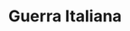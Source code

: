 ﻿---
title: "Guerra Italiana"
permalink: periodes_395.html
layout: periode
dataInici: 1551
dataFi: 1559
sidebar: periodes
pares:
  - 326:
    title: "Guerras Italianas"
    dataInici: "(1494)"
    dataFi: "(1559)"

fills:
  - 396:
    title: "Batalla de San Quintín"
    dataInici: "(1557-08-10)"

jocsPrincipals:
jocsEscenaris:
jocsEpoca:
jocsEpocaEscenaris:
---
